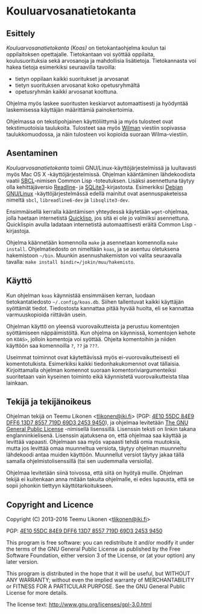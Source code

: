 Kouluarvosanatietokanta
=======================


Esittely
--------

_Kouluarvosanatietokanta_ _(Koas)_ on tietokantaohjelma koulun tai
oppilaitoksen opettajalle. Tietokantaan voi syöttää oppilaita,
koulusuorituksia sekä arvosanoja ja mahdollisia lisätietoja.
Tietokannasta voi hakea tietoja esimerkiksi seuraavilla tavoilla:

  * tietyn oppilaan kaikki suoritukset ja arvosanat
  * tietyn suorituksen arvosanat koko opetusryhmältä
  * opetusryhmän kaikki arvosanat koottuna.

Ohjelma myös laskee suoritusten keskiarvot automaattisesti ja hyödyntää
laskemisessa käyttäjän määrittämiä painokertoimia.

Ohjelmassa on tekstipohjainen käyttöliittymä ja myös tulosteet ovat
tekstimuotoisia taulukoita. Tulosteet saa myös [Wilman][Wilma] viestiin
sopivassa taulukkomuodossa, ja näin tulosteen voi kopioida suoraan
Wilma-viestiin.

[Wilma]: http://www.starsoft.fi/public/?q=fi/node/54


Asentaminen
-----------

_Kouluarvosanatietokanta_ toimii GNU/Linux-käyttöjärjestelmissä ja
luultavasti myös Mac OS X -käyttöjärjestelmissä. Ohjelman kääntäminen
lähdekoodista vaatii [SBCL][]-nimisen Common Lisp -toteutuksen. Lisäksi
asennettuna täytyy olla kehittäjäversio [Readline][]- ja
[SQLite3][]-kirjastosta. Esimerkiksi [Debian GNU/Linux][Debian]
-käyttöjärjestelmässä edellä mainitut ovat asennuspaketeissa nimeltä
`sbcl`, `libreadline6-dev` ja `libsqlite3-dev`.

Ensimmäisellä kerralla kääntämisen yhteydessä käytetään `wget`-ohjelmaa,
jolla haetaan internetistä [Quicklisp][QL], jos sitä ei ole jo valmiiksi
asennettuna. Quicklispin avulla ladataan internetistä automaattisesti
eräitä Common Lisp -kirjastoja.

Ohjelma käännetään komennolla `make` ja asennetaan komennolla `make
install`. Ohjelmatiedosto on nimeltään `koas`, ja se asentuu oletuksena
hakemistoon `~/bin`. Muunkin asennushakemiston voi valita seuraavalla
tavalla: `make install bindir=/jokin/muu/hakemisto`.

[SBCL]:     http://www.sbcl.org/
[Readline]: http://www.gnu.org/software/readline/
[SQLite3]:  http://www.sqlite.org/
[Debian]:   http://www.debian.org/
[QL]:       http://www.quicklisp.org/


Käyttö
------

Kun ohjelman `koas` käynnistää ensimmäisen kerran, luodaan
tietokantatiedosto `~/.config/koas.db`. Siihen tallentuvat kaikki
käyttäjän syöttämät tiedot. Tiedostosta kannattaa pitää hyvää huolta,
eli se kannattaa varmuuskopioida riittävän usein.

Ohjelman käyttö on yleensä vuorovaikutteista ja perustuu komentojen
syöttämiseen näppäimistöltä. Kun ohjelma on käynnissä, komentojen kehote
on `KOAS>`, jolloin komentoja voi syöttää. Ohjeita komentoihin ja niiden
käyttöön saa komennoilla `?`, `??` ja `???`.

Useimmat toiminnot ovat käytettävissä myös ei-vuorovaikutteisesti eli
komentotulkista. Esimerkiksi kaikki tiedonhakukomennot ovat tällaisia.
Kirjoittamalla ohjelman komennot suoraan komentoriviargumenteiksi
suoritetaan vain kyseinen toiminto eikä käynnistetä vuorovaikutteista
tilaa lainkaan.


Tekijä ja tekijänoikeus
-----------------------

Ohjelman tekijä on Teemu Likonen <<tlikonen@iki.fi>> (PGP:
[4E10 55DC 84E9 DFF6 13D7 8557 719D 69D3 2453 9450][PGP]), ja ohjelmaa
levitetään [The GNU General Public License][GPL] -nimisellä lisenssillä.
Lisenssin teksti on linkin takana englanninkielisenä. Lisenssin
ajatuksena on, että ohjelmaa saa käyttää ja levittää vapaasti. Ohjelmaan
saa myös vapaasti tehdä omia muutoksia, mutta jos levittää omaa
muunneltua versiota, täytyy ohjelman muunneltu lähdekoodi antaa muiden
käyttöön. Muunnellut versiot täytyy jakaa tällä samalla
ohjelmistolisenssillä (tai sen uudemmalla versiolla).

Ohjelmaa levitetään siinä toivossa, että siitä on hyötyä muille.
Ohjelman tekijä ei kuitenkaan anna mitään takuita ohjelmalle, ei edes
lupausta, että se sopii johonkin tiettyyn käyttötarkoitukseen.

[GPL]: http://www.gnu.org/licenses/gpl-3.0.html
[PGP]: http://koti.kapsi.fi/~dtw/pgp-key.asc


Copyright and Licence
---------------------

Copyright (C) 2013-2016 Teemu Likonen <<tlikonen@iki.fi>>

PGP: [4E10 55DC 84E9 DFF6 13D7 8557 719D 69D3 2453 9450][PGP]

This program is free software: you can redistribute it and/or modify it
under the terms of the GNU General Public License as published by the
Free Software Foundation, either version 3 of the License, or (at your
option) any later version.

This program is distributed in the hope that it will be useful, but
WITHOUT ANY WARRANTY; without even the implied warranty of
MERCHANTABILITY or FITNESS FOR A PARTICULAR PURPOSE. See the GNU General
Public License for more details.

The license text: <http://www.gnu.org/licenses/gpl-3.0.html>
